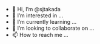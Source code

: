 - 👋 Hi, I’m @sjtakada
- 👀 I’m interested in ...
- 🌱 I’m currently learning ...
- 💞️ I’m looking to collaborate on ...
- 📫 How to reach me ...

<!---
sjtakada/sjtakada is a ✨ special ✨ repository because its `README.md` (this file) appears on your GitHub profile.
You can click the Preview link to take a look at your changes.
--->
